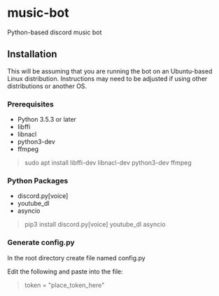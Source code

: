 # music-bot
Python-based discord music bot

## Installation
This will be assuming that you are running the bot on an Ubuntu-based Linux distribution. Instructions may need to be adjusted if using other distributions or another OS.
### Prerequisites
- Python 3.5.3 or later
- libffi
- libnacl
- python3-dev
- ffmpeg

>sudo apt install libffi-dev libnacl-dev python3-dev ffmpeg

### Python Packages
- discord.py[voice]
- youtube_dl
- asyncio

>pip3 install discord.py[voice] youtube_dl asyncio

### Generate config.py
In the root directory create file named config.py

Edit the following and paste into the file:
>token = "place_token_here"